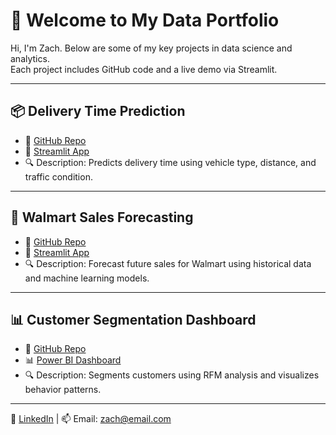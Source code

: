 # 👋 Welcome to My Data Portfolio

Hi, I'm Zach. Below are some of my key projects in data science and analytics.  
Each project includes GitHub code and a live demo via Streamlit.

---

## 📦 Delivery Time Prediction
- 📄 [GitHub Repo](https://github.com/zach/delivery-predict)
- 🚀 [Streamlit App](https://deliverypredict.streamlit.app)
- 🔍 Description: Predicts delivery time using vehicle type, distance, and traffic condition.

---

## 🛒 Walmart Sales Forecasting
- 📄 [GitHub Repo](https://github.com/zach/walmart-forecast)
- 🚀 [Streamlit App](https://walmartforecast.streamlit.app)
- 🔍 Description: Forecast future sales for Walmart using historical data and machine learning models.

---

## 📊 Customer Segmentation Dashboard
- 📄 [GitHub Repo](https://github.com/zach/customer-segment)
- 📊 [Power BI Dashboard](https://app.powerbi.com/...yourlink)
- 🔍 Description: Segments customers using RFM analysis and visualizes behavior patterns.

---

💼 [LinkedIn](https://www.linkedin.com/in/zach) | 📫 Email: zach@email.com
